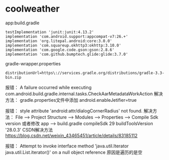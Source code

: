 # coolweather

app:build.gradle
```
testImplementation 'junit:junit:4.13.2'
implementation 'com.android.support:appcompat-v7:26.+'
implementation 'org.litepal.android:core:3.0.0'
implementation 'com.squareup.okhttp3:okhttp:3.10.0'
implementation 'com.google.code.gson:gson:2.8.6'
implementation 'com.github.bumptech.glide:glide:3.7.0'
```

gradle-wrapper.properties
``` 
distributionUrl=https\://services.gradle.org/distributions/gradle-3.3-bin.zip
```

报错：
A failure occurred while executing com.android.build.gradle.internal.tasks.CheckAarMetadataWorkAction
解决方法：
gradle.properties文件中添加
android.enableJetifier=true

报错：
style attribute 'android:attr/dialogCornerRadius' not found.
解决方法：
File --> Project Structure --> Modules --> Properties --> Compile Sdk version
或者修改 app --> build.gradle
compileSdk 29
buildToolsVersion '28.0.3'
CSDN解决方法
https://blog.csdn.net/weixin_43465451/article/details/83185112

报错：
Attempt to invoke interface method 'java.util.Iterator java.util.List.iterator()' on a null object reference
原因是遍历的是空
